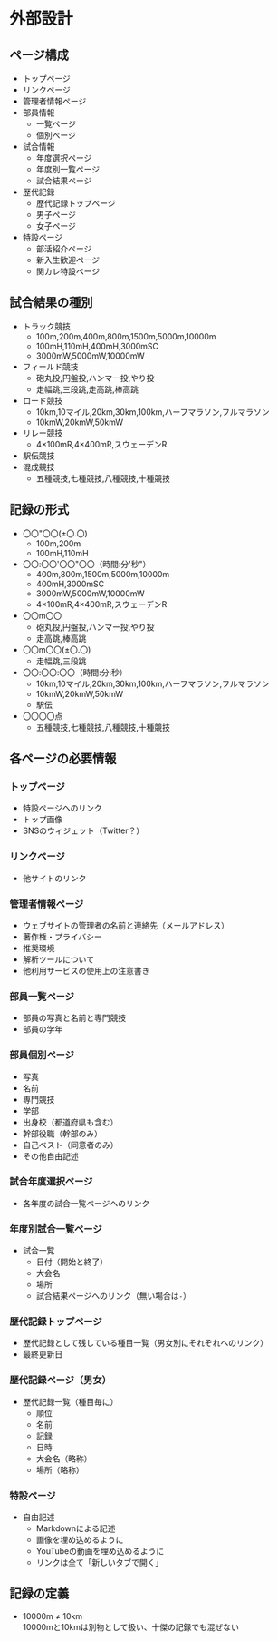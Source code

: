 # 外部設計
## ページ構成
- トップページ
- リンクページ
- 管理者情報ページ
- 部員情報
  - 一覧ページ
  - 個別ページ
- 試合情報
  - 年度選択ページ
  - 年度別一覧ページ
  - 試合結果ページ
- 歴代記録
  - 歴代記録トップページ
  - 男子ページ
  - 女子ページ
- 特設ページ
  - 部活紹介ページ
  - 新入生歓迎ページ
  - 関カレ特設ページ

## 試合結果の種別
- トラック競技
  - 100m,200m,400m,800m,1500m,5000m,10000m
  - 100mH,110mH,400mH,3000mSC
  - 3000mW,5000mW,10000mW
- フィールド競技
  - 砲丸投,円盤投,ハンマー投,やり投
  - 走幅跳,三段跳,走高跳,棒高跳
- ロード競技
  - 10km,10マイル,20km,30km,100km,ハーフマラソン,フルマラソン
  - 10kmW,20kmW,50kmW
- リレー競技
  - 4×100mR,4×400mR,スウェーデンR
- 駅伝競技
- 混成競技
  - 五種競技,七種競技,八種競技,十種競技

## 記録の形式
- 〇〇"〇〇(±〇.〇)
  - 100m,200m
  - 100mH,110mH
- 〇〇:〇〇'〇〇"〇〇（時間:分'秒"）
  - 400m,800m,1500m,5000m,10000m
  - 400mH,3000mSC
  - 3000mW,5000mW,10000mW
  - 4×100mR,4×400mR,スウェーデンR
- 〇〇m〇〇
  - 砲丸投,円盤投,ハンマー投,やり投
  - 走高跳,棒高跳
- 〇〇m〇〇(±〇.〇)
  - 走幅跳,三段跳
- 〇〇:〇〇:〇〇（時間:分:秒）
  - 10km,10マイル,20km,30km,100km,ハーフマラソン,フルマラソン
  - 10kmW,20kmW,50kmW
  - 駅伝
- 〇〇〇〇点
  - 五種競技,七種競技,八種競技,十種競技

## 各ページの必要情報
### トップページ
- 特設ページへのリンク
- トップ画像
- SNSのウィジェット（Twitter？）

### リンクページ
- 他サイトのリンク

### 管理者情報ページ
- ウェブサイトの管理者の名前と連絡先（メールアドレス）
- 著作権・プライバシー
- 推奨環境
- 解析ツールについて
- 他利用サービスの使用上の注意書き

### 部員一覧ページ
- 部員の写真と名前と専門競技
- 部員の学年

### 部員個別ページ
- 写真
- 名前
- 専門競技
- 学部
- 出身校（都道府県も含む）
- 幹部役職（幹部のみ）
- 自己ベスト（同意者のみ）
- その他自由記述

### 試合年度選択ページ
- 各年度の試合一覧ページへのリンク

### 年度別試合一覧ページ
- 試合一覧
  - 日付（開始と終了）
  - 大会名
  - 場所
  - 試合結果ページへのリンク（無い場合は`-`）

### 歴代記録トップページ
- 歴代記録として残している種目一覧（男女別にそれぞれへのリンク）
- 最終更新日

### 歴代記録ページ（男女）
- 歴代記録一覧（種目毎に）
  - 順位
  - 名前
  - 記録
  - 日時
  - 大会名（略称）
  - 場所（略称）

### 特設ページ
- 自由記述
  - Markdownによる記述
  - 画像を埋め込めるように
  - YouTubeの動画を埋め込めるように
  - リンクは全て「新しいタブで開く」

## 記録の定義
- 10000m ≠ 10km  
  10000mと10kmは別物として扱い、十傑の記録でも混ぜない
